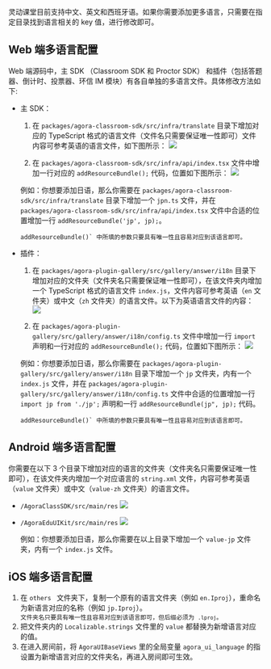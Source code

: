 灵动课堂目前支持中文、英文和西班牙语。如果你需要添加更多语言，只需要在指定目录找到语言相关的 key 值，进行修改即可。

## Web 端多语言配置

Web 端源码中，主 SDK （Classroom SDK 和 Proctor SDK） 和插件（包括答题器、倒计时、投票器、环信 IM 模块）有各自单独的多语言文件。具体修改方法如下:

- 主 SDK：
  
  1. 在 `packages/agora-classroom-sdk/src/infra/translate` 目录下增加对应的 TypeScript 格式的语言文件（文件名只需要保证唯一性即可）文件内容可参考英语的语言文件，如下图所示：
  ![](https://web-cdn.agora.io/docs-files/1680084679972)

  2. 在 `packages/agora-classroom-sdk/src/infra/api/index.tsx` 文件中增加一行对应的 `addResourceBundle();` 代码，位置如下图所示：
  ![](https://web-cdn.agora.io/docs-files/1680084689520)

  例如：你想要添加日语，那么你需要在 `packages/agora-classroom-sdk/src/infra/translate` 目录下增加一个 `jpn.ts` 文件，并在 `packages/agora-classroom-sdk/src/infra/api/index.tsx` 文件中合适的位置增加一行 `addResourceBundle('jp', jp);`。
  <div class="alert info"><code>addResourceBundle()` 中所填的参数只要具有唯一性且容易对应到该语言即可。</code>  </div>


- 插件：

  1. 在 `packages/agora-plugin-gallery/src/gallery/answer/i18n` 目录下增加对应的文件夹（文件夹名只需要保证唯一性即可），在该文件夹内增加一个 TypeScript 格式的语言文件 `index.js`，文件内容可参考英语（`en` 文件夹）或中文（`zh` 文件夹）的语言文件。以下为英语语言文件的内容：
  ![](https://web-cdn.agora.io/docs-files/1680084701486)

  2. 在 `packages/agora-plugin-gallery/src/gallery/answer/i18n/config.ts` 文件中增加一行 `import` 声明和一行对应的 `addResourceBundle();` 代码，位置如下图所示：
  ![](https://web-cdn.agora.io/docs-files/1680084710288)

  例如：你想要添加日语，那么你需要在 `packages/agora-plugin-gallery/src/gallery/answer/i18n` 目录下增加一个 `jp` 文件夹，内有一个 `index.js` 文件，并在 `packages/agora-plugin-gallery/src/gallery/answer/i18n/config.ts` 文件中合适的位置增加一行 `import jp from './jp';` 声明和一行 `addResourceBundle(jp", jp);` 代码。
  <div class="alert info"><code>addResourceBundle()` 中所填的参数只要具有唯一性且容易对应到该语言即可。</code>  </div>

## Android 端多语言配置

你需要在以下 3 个目录下增加对应的语言的文件夹（文件夹名只需要保证唯一性即可），在该文件夹内增加一个对应语言的 `string.xml` 文件，内容可参考英语（`value` 文件夹）或中文（`value-zh` 文件夹）的语言文件。

- `/AgoraClassSDK/src/main/res`
  ![](https://web-cdn.agora.io/docs-files/1680084721653)

- `/AgoraEduUIKit/src/main/res`
  ![](https://web-cdn.agora.io/docs-files/1680084729669)

  例如：你想要添加日语，那么你需要在以上目录下增加一个 `value-jp` 文件夹，内有一个 `index.js` 文件。

## iOS 端多语言配置

1. 在 `others ` 文件夹下，复制一个原有的语言文件夹（例如 `en.Iproj`），重命名为新语言对应的名称（例如 `jp.Iproj`）。
   <div class="alert info"><code>文件夹名只要具有唯一性且容易对应到该语言即可，但后缀必须为 <code>.lproj</code>。</code></div>
2. 把文件夹内的 `Localizable.strings` 文件里的 `value` 都替换为新增语言对应的值。
3. 在进入房间前，将 `AgoraUIBaseViews` 里的全局变量 `agora_ui_language` 的指设置为新增语言对应的文件夹名，再进入房间即可生效。



